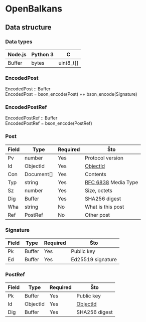 OpenBalkans
===

Data structure
---

### Data types

| Node.js | Python 3 | C
| --- | --- | ---
| Buffer | bytes | uint8_t[]

### EncodedPost

EncodedPost :: Buffer  
EncodedPost = bson_encode(Post) ++ bson_encode(Signature)

### EncodedPostRef

EncodedPostRef :: Buffer  
EncodedPostRef = bson_encode(PostRef)

### Post

| Field | Type | Required | Što
| --- | --- | --- | ---
| Pv | number | Yes | Protocol version
| Id | ObjectId | Yes | [ObjectId][ObjectId]
| Con | Document[] | Yes | Contents
| Typ | string | Yes | [RFC 6838][MediaType] Media Type
| Sz | number | Yes | Size, octets
| Dig | Buffer | Yes | SHA256 digest
| Wha | string | No | What is this post
| Ref | PostRef | No | Other post

### Signature

| Field | Type | Required | Što
| --- | --- | --- | ---
| Pk | Buffer | Yes | Public key
| Ed | Buffer | Yes | Ed25519 signature

### PostRef

| Field | Type | Required | Što
| --- | --- | --- | ---
| Pk | Buffer | Yes | Public key
| Id | ObjectId | Yes | [ObjectId][ObjectId]
| Dig | Buffer | Yes | SHA256 digest

[ObjectId]: https://docs.mongodb.com/manual/reference/bson-types/index.html#objectid
[MediaType]: https://tools.ietf.org/html/rfc6838

